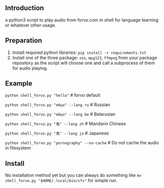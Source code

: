 ## Introduction
a python3 script to play audio from forvo.com in shell for language learning or whatever other usage.

## Preparation
1. Install required python libraries: `pip install -r requirements.txt`
2. Install one of the three package: `sox`, `mpg123`, `ffmpeg` from your package repository as the script will choose one and call a subprocess of them for audio playing.

## Example
`python shell_forvo.py "hello"` # forvo default

`python shell_forvo.py "яйцо" --lang ru` # Russian

`python shell_forvo.py "яйцо" --lang be` # Belarusian

`python shell_forvo.py "鬼" --lang zh` # Mandarin Chinese

`python shell_forvo.py "鬼" --lang ja` # Japanese

`python shell_forvo.py "pornography" --no-cache` # Do not cache the audio in filesystem

## Install
No installation method yet but you can always do something like `mv shell_forvo.py "$HOME/.local/bin/sfv"` for simple run.
